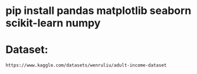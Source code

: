 # pip install pandas matplotlib seaborn scikit-learn numpy

# Dataset: 

    https://www.kaggle.com/datasets/wenruliu/adult-income-dataset

